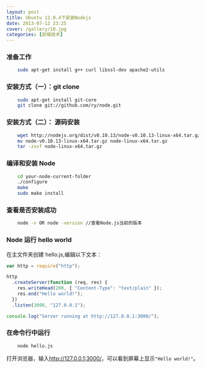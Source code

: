 ```yaml
---
layout: post
title: Ubuntu 12.0.4下安装Nodejs
date: 2013-07-12 23:25
cover: /gallery/10.jpg
categories: [前端技术]
---
```


### 准备工作

```bash
    sudo apt-get install g++ curl libssl-dev apache2-utils
```

### 安装方式（一）：git clone

```bash
    sudo apt-get install git-core
    git clone git://github.com/ry/node.git
```

<!--more-->

### 安装方式（二）： 源码安装

```bash
    wget http://nodejs.org/dist/v0.10.13/node-v0.10.13-linux-x64.tar.gz
    mv node-v0.10.13-linux-x64.tar.gz node-linux-x64.tar.gz
    tar -zxvf node-linux-x64.tar.gz
```

### 编译和安装 Node

```bash
    cd your-node-current-folder
    ./configure
    make
    sudo make install
```

### 查看是否安装成功

```bash
    node -v OR node -version //查看Node.js当前的版本
```

### Node 运行 hello world

在主文件夹创建 hello.js,编辑以下文本：

```javascript
var http = require("http");

http
  .createServer(function (req, res) {
    res.writeHead(200, { "Content-Type": "text/plain" });
    res.end("Hello world!");
  })
  .listen(3000, "127.0.0.1");

console.log("Server running at http://127.0.0.1:3000/");
```

### 在命令行中运行

```bash
    node hello.js
```

打开浏览器，输入<http://127.0.0.1:3000/>，可以看到屏幕上显示`"Hello world!"`。
